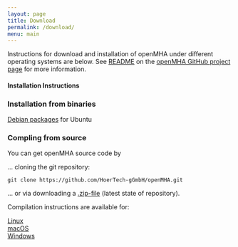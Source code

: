 ```yaml
---
layout: page
title: Download
permalink: /download/
menu: main
---
```


Instructions for download and installation of openMHA under different operating systems are below. See [README](https://github.com/HoerTech-gGmbH/openMHA/blob/master/README.md) on the [openMHA GitHub project page](https://github.com/HoerTech-gGmbH/openMHA) for more information. 


#### Installation Instructions

### Installation from binaries

[Debian packages](https://github.com/HoerTech-gGmbH/openMHA/blob/master/INSTALLATION.md#i-installation-from-binary-packages-on-ubuntu) for Ubuntu

### Compling from source

You can get openMHA source code by 

... cloning the git repository:

``` 
git clone https://github.com/HoerTech-gGmbH/openMHA.git
```

... or via downloading a [.zip-file](https://github.com/HoerTech-gGmbH/openMHA/archive/master.zip) (latest state of repository).

Compilation instructions are available for:

[Linux](https://github.com/HoerTech-gGmbH/openMHA/blob/master/INSTALLATION.md#ii-compiling-from-source-linux)  
[macOS](https://github.com/HoerTech-gGmbH/openMHA/blob/master/INSTALLATION.md#iii-compiling-from-source-macos)   
[Windows](https://github.com/HoerTech-gGmbH/openMHA/blob/master/INSTALLATION.md#iv-compilation-on-64-bit-windows-advanced)